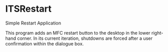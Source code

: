 # ITSRestart
Simple Restart Application

This program adds an MFC restart button to the desktop in the lower right-hand corner. 
In its current iteration, shutdowns are forced after a user confirmation within the dialogue box.


